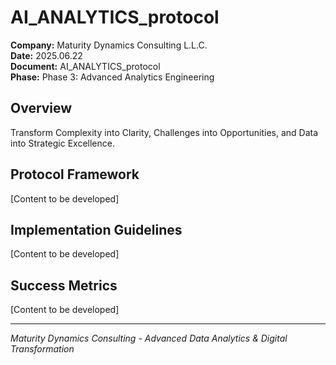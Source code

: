 ﻿# AI_ANALYTICS_protocol

**Company:** Maturity Dynamics Consulting L.L.C.  
**Date:** 2025.06.22  
**Document:** AI_ANALYTICS_protocol  
**Phase:** Phase 3: Advanced Analytics Engineering  

## Overview
Transform Complexity into Clarity, Challenges into Opportunities, and Data into Strategic Excellence.

## Protocol Framework
[Content to be developed]

## Implementation Guidelines
[Content to be developed]

## Success Metrics
[Content to be developed]

---
*Maturity Dynamics Consulting - Advanced Data Analytics & Digital Transformation*
